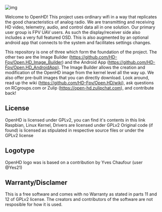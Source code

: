 ![img](https://github.com/HD-Fpv/Open.HD/blob/master/wiki-content/Open.HD%20Logo%20Splashscreen/Open.HD_Logo.png)

Welcome to OpenHD! This project uses ordinary wifi in a way that replicates the good characteristics of analog radio. We are transmitting and receiving HD video, telemetry, audio, and control data all in one solution. Our primary user group is FPV UAV users. As such the display/receiver side also includes a very full featured OSD. This is also augmented by an optional android app that connects to the system and facilitates settings changes.  

This repository is one of three which form the foundation of the project. The other two are the Image Builder (https://github.com/HD-Fpv/Open.HD_Image_Builder) and the Android App (https://github.com/HD-Fpv/Open.HD_AndroidApp). The Image Builder allows the creation and modification of the OpenHD image from the kernel level all the way up. We also offer pre-built images that you can directly download. Look around, read up the wiki (https://github.com/HD-Fpv/Open.HD/wiki), ask questions on RCgroups.com or Zulip (https://open-hd.zulipchat.com), and contribute back!

## License
OpenHD is licensed under GPLv2, you can find it's contents in this link
Raspbian, Linux Kernel, Drivers are licensed under GPLv2
Original code (if found) is licensed as stipulated in respective source files or under the GPLv2 license 

## Logotype
OpenHD logo was is based on a contribution by Yves Chaufour (user @Yes21)

## Warranty/Disclamer
This is a free software and comes with no Warranty as stated in parts 11 and 12 of GPLv2 license. The creators and contributors of the software are not resposible for how it is used.
